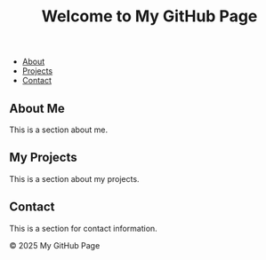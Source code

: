 <!DOCTYPE html>
<html lang="en">
<head>
    <meta charset="UTF-8">
    <meta name="viewport" content="width=device-width, initial-scale=1.0">
    <title>portfolio</title>
    <link rel="stylesheet" href="styles.css">
</head>
<body>
    <header>
        <h1>Welcome to My GitHub Page</h1>
    </header>
    <nav>
        <ul>
            <li><a href="#about">About</a></li>
            <li><a href="#projects">Projects</a></li>
            <li><a href="#contact">Contact</a></li>
        </ul>
    </nav>
    <main>
        <section id="about">
            <h2>About Me</h2>
            <p>This is a section about me.</p>
        </section>
        <section id="projects">
            <h2>My Projects</h2>
            <p>This is a section about my projects.</p>
        </section>
        <section id="contact">
            <h2>Contact</h2>
            <p>This is a section for contact information.</p>
        </section>
    </main>
    <footer>
        <p>&copy; 2025 My GitHub Page</p>
    </footer>
</body>
</html>
